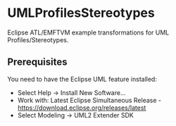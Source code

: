 # UMLProfilesStereotypes
Eclipse ATL/EMFTVM example transformations for UML Profiles/Stereotypes.

## Prerequisites
You need to have the Eclipse UML feature installed:
  - Select Help -> Install New Software...
  - Work with: Latest Eclipse Simultaneous Release - https://download.eclipse.org/releases/latest
  - Select Modeling -> UML2 Extender SDK
